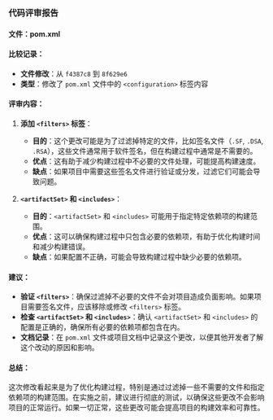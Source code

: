 ### 代码评审报告

#### 文件：pom.xml

#### 比较记录：

- **文件修改**：从 `f4387c8` 到 `8f629e6`
- **类型**：修改了 `pom.xml` 文件中的 `<configuration>` 标签内容

#### 评审内容：

1. **添加 `<filters>` 标签**：
   - **目的**：这个更改可能是为了过滤掉特定的文件，比如签名文件（`.SF`, `.DSA`, `.RSA`），这些文件通常用于软件签名，但在构建过程中通常是不需要的。
   - **优点**：这有助于减少构建过程中不必要的文件处理，可能提高构建速度。
   - **缺点**：如果项目中需要这些签名文件进行验证或分发，过滤它们可能会导致问题。

2. **`<artifactSet>` 和 `<includes>`**：
   - **目的**：`<artifactSet>` 和 `<includes>` 可能用于指定特定依赖项的构建范围。
   - **优点**：这可以确保构建过程中只包含必要的依赖项，有助于优化构建时间和减少构建错误。
   - **缺点**：如果配置不正确，可能会导致构建过程中缺少必要的依赖项。

#### 建议：

- **验证 `<filters>`**：确保过滤掉不必要的文件不会对项目造成负面影响。如果项目需要签名文件，应该移除或修改 `<filters>` 标签。
- **检查 `<artifactSet>` 和 `<includes>`**：确认 `<artifactSet>` 和 `<includes>` 的配置是正确的，确保所有必要的依赖项都包含在内。
- **文档记录**：在 `pom.xml` 文件或项目文档中记录这个更改，以便其他开发者了解这个改动的原因和影响。

#### 总结：

这次修改看起来是为了优化构建过程，特别是通过过滤掉一些不需要的文件和指定依赖项的构建范围。在实施之前，建议进行彻底的测试，以确保这些更改不会影响项目的正常运行。如果一切正常，这些更改可能会提高项目的构建效率和可靠性。